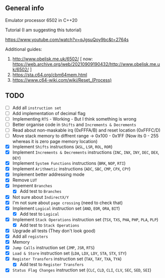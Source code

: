 General info
---
Emulator processor 6502 in C++20

Tutorial (I am suggesting this tutorial)

https://www.youtube.com/watch?v=qJgsuQoy9bc&t=2764s

Additional guides:
1. http://www.obelisk.me.uk/6502/ [ now: https://web.archive.org/web/20210909190432/http://www.obelisk.me.uk/6502/ ]
2. https://sta.c64.org/cbm64mem.html
3. https://www.c64-wiki.com/wiki/Reset_(Process)

TODO
---

- [ ] Add all `instruction set`
- [ ] Add implementation of decimal flag
- [ ] Implementing `RTS` - Working - But I think something is wrong
- [ ] Better organise code in `Shifts` and `Increments & Decrements`
- [ ] Read about non-maskable irq (0xFFFA/B) and reset location (0xFFFC/D)
- [ ] Move stack memory to diffrent range -> 0x100 - 0x1FF (Now its 0 - 255 whereas it is zero page memory location)
- [X] Implement `Shifts` instructions (`ASL`, `LSR`, `ROL`, `ROR`)
- [X] Implement `Increments & Decrements` instructions (`INC`, `INX`, `INY`, `DEC`, `DEX`, `DEY`)
- [X] Implement `System Functions` instructions (`BRK`, `NOP`, `RTI`)
- [X] Implement `Arithmetic` instructions (`ADC`, `SBC`, `CMP`, `CPX`, `CPY`)
- [X] Implement better addressing mode
- [X] Remove `LUT`
- [X] Impement `Branches`
    - [X] Add test to `Branches`
- [X] Not sure about `IndirectX/Y`
- [X] I'm not sure about `page crossing` (need to check that)
- [X] Implement `Logical` instruction set (`AND`, `EOR`, `ORA`, `BIT`)
    - [X] Add test to `Logical`
- [X] Implement `Stack Operations` instruction set (`TSX`, `TXS`, `PHA`, `PHP`, `PLA`, `PLP`)
    - [X] Add test to `Stack Operations`
- [X] Upgrade all tests (They don't look good)
- [x] Add all `registers`
- [x] Memory
- [x] `Jump Calls` instruction set (`JMP`, `JSR`, `RTS`)
- [x] `Load & Store` instruction set (`LDA`, `LDX`, `LDY`, `STA`, `STX`, `STY`)
- [x] `Register Transfers` instruction set (`TAX`, `TAY`, `TXA`, `TYA`)
    - [x] Add test to `Register Transfers`
- [x] `Status Flag Changes` instruction set (`CLC`, `CLD`, `CLI`, `CLV`, `SEC`, `SED`, `SEI`)